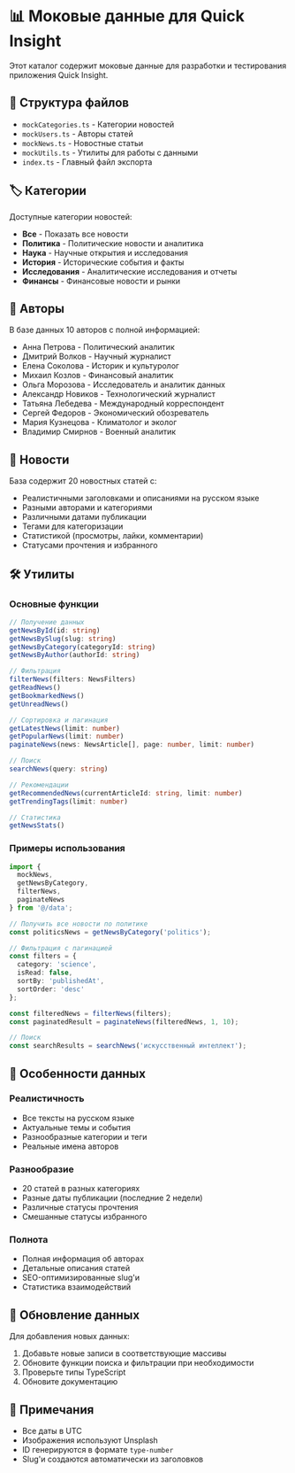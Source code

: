 # 📊 Моковые данные для Quick Insight

Этот каталог содержит моковые данные для разработки и тестирования приложения Quick Insight.

## 📁 Структура файлов

- `mockCategories.ts` - Категории новостей
- `mockUsers.ts` - Авторы статей
- `mockNews.ts` - Новостные статьи
- `mockUtils.ts` - Утилиты для работы с данными
- `index.ts` - Главный файл экспорта

## 🏷️ Категории

Доступные категории новостей:

- **Все** - Показать все новости
- **Политика** - Политические новости и аналитика
- **Наука** - Научные открытия и исследования
- **История** - Исторические события и факты
- **Исследования** - Аналитические исследования и отчеты
- **Финансы** - Финансовые новости и рынки

## 👥 Авторы

В базе данных 10 авторов с полной информацией:

- Анна Петрова - Политический аналитик
- Дмитрий Волков - Научный журналист
- Елена Соколова - Историк и культуролог
- Михаил Козлов - Финансовый аналитик
- Ольга Морозова - Исследователь и аналитик данных
- Александр Новиков - Технологический журналист
- Татьяна Лебедева - Международный корреспондент
- Сергей Федоров - Экономический обозреватель
- Мария Кузнецова - Климатолог и эколог
- Владимир Смирнов - Военный аналитик

## 📰 Новости

База содержит 20 новостных статей с:

- Реалистичными заголовками и описаниями на русском языке
- Разными авторами и категориями
- Различными датами публикации
- Тегами для категоризации
- Статистикой (просмотры, лайки, комментарии)
- Статусами прочтения и избранного

## 🛠️ Утилиты

### Основные функции

```typescript
// Получение данных
getNewsById(id: string)
getNewsBySlug(slug: string)
getNewsByCategory(categoryId: string)
getNewsByAuthor(authorId: string)

// Фильтрация
filterNews(filters: NewsFilters)
getReadNews()
getBookmarkedNews()
getUnreadNews()

// Сортировка и пагинация
getLatestNews(limit: number)
getPopularNews(limit: number)
paginateNews(news: NewsArticle[], page: number, limit: number)

// Поиск
searchNews(query: string)

// Рекомендации
getRecommendedNews(currentArticleId: string, limit: number)
getTrendingTags(limit: number)

// Статистика
getNewsStats()
```

### Примеры использования

```typescript
import { 
  mockNews, 
  getNewsByCategory, 
  filterNews, 
  paginateNews 
} from '@/data';

// Получить все новости по политике
const politicsNews = getNewsByCategory('politics');

// Фильтрация с пагинацией
const filters = {
  category: 'science',
  isRead: false,
  sortBy: 'publishedAt',
  sortOrder: 'desc'
};

const filteredNews = filterNews(filters);
const paginatedResult = paginateNews(filteredNews, 1, 10);

// Поиск
const searchResults = searchNews('искусственный интеллект');
```

## 🎯 Особенности данных

### Реалистичность
- Все тексты на русском языке
- Актуальные темы и события
- Разнообразные категории и теги
- Реальные имена авторов

### Разнообразие
- 20 статей в разных категориях
- Разные даты публикации (последние 2 недели)
- Различные статусы прочтения
- Смешанные статусы избранного

### Полнота
- Полная информация об авторах
- Детальные описания статей
- SEO-оптимизированные slug'и
- Статистика взаимодействий

## 🔄 Обновление данных

Для добавления новых данных:

1. Добавьте новые записи в соответствующие массивы
2. Обновите функции поиска и фильтрации при необходимости
3. Проверьте типы TypeScript
4. Обновите документацию

## 📝 Примечания

- Все даты в UTC
- Изображения используют Unsplash
- ID генерируются в формате `type-number`
- Slug'и создаются автоматически из заголовков
